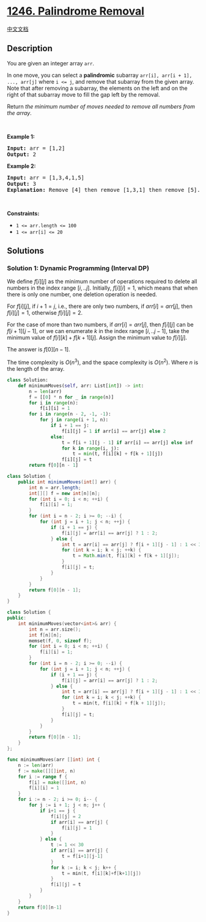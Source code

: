 # [1246. Palindrome Removal](https://leetcode.com/problems/palindrome-removal)

[中文文档](./solution/1200-1299/1246.Palindrome%20Removal/README.md)

<!-- tags:Array,Dynamic Programming -->

## Description

<p>You are given an integer array <code>arr</code>.</p>

<p>In one move, you can select a <strong>palindromic</strong> subarray <code>arr[i], arr[i + 1], ..., arr[j]</code> where <code>i &lt;= j</code>, and remove that subarray from the given array. Note that after removing a subarray, the elements on the left and on the right of that subarray move to fill the gap left by the removal.</p>

<p>Return <em>the minimum number of moves needed to remove all numbers from the array</em>.</p>

<p>&nbsp;</p>
<p><strong class="example">Example 1:</strong></p>

<pre>
<strong>Input:</strong> arr = [1,2]
<strong>Output:</strong> 2
</pre>

<p><strong class="example">Example 2:</strong></p>

<pre>
<strong>Input:</strong> arr = [1,3,4,1,5]
<strong>Output:</strong> 3
<b>Explanation: </b>Remove [4] then remove [1,3,1] then remove [5].
</pre>

<p>&nbsp;</p>
<p><strong>Constraints:</strong></p>

<ul>
	<li><code>1 &lt;= arr.length &lt;= 100</code></li>
	<li><code>1 &lt;= arr[i] &lt;= 20</code></li>
</ul>

## Solutions

### Solution 1: Dynamic Programming (Interval DP)

We define $f[i][j]$ as the minimum number of operations required to delete all numbers in the index range $[i,..j]$. Initially, $f[i][i] = 1$, which means that when there is only one number, one deletion operation is needed.

For $f[i][j]$, if $i + 1 = j$, i.e., there are only two numbers, if $arr[i]=arr[j]$, then $f[i][j] = 1$, otherwise $f[i][j] = 2$.

For the case of more than two numbers, if $arr[i]=arr[j]$, then $f[i][j]$ can be $f[i + 1][j - 1]$, or we can enumerate $k$ in the index range $[i,..j-1]$, take the minimum value of $f[i][k] + f[k + 1][j]$. Assign the minimum value to $f[i][j]$.

The answer is $f[0][n - 1]$.

The time complexity is $O(n^3)$, and the space complexity is $O(n^2)$. Where $n$ is the length of the array.

<!-- tabs:start -->

```python
class Solution:
    def minimumMoves(self, arr: List[int]) -> int:
        n = len(arr)
        f = [[0] * n for _ in range(n)]
        for i in range(n):
            f[i][i] = 1
        for i in range(n - 2, -1, -1):
            for j in range(i + 1, n):
                if i + 1 == j:
                    f[i][j] = 1 if arr[i] == arr[j] else 2
                else:
                    t = f[i + 1][j - 1] if arr[i] == arr[j] else inf
                    for k in range(i, j):
                        t = min(t, f[i][k] + f[k + 1][j])
                    f[i][j] = t
        return f[0][n - 1]
```

```java
class Solution {
    public int minimumMoves(int[] arr) {
        int n = arr.length;
        int[][] f = new int[n][n];
        for (int i = 0; i < n; ++i) {
            f[i][i] = 1;
        }
        for (int i = n - 2; i >= 0; --i) {
            for (int j = i + 1; j < n; ++j) {
                if (i + 1 == j) {
                    f[i][j] = arr[i] == arr[j] ? 1 : 2;
                } else {
                    int t = arr[i] == arr[j] ? f[i + 1][j - 1] : 1 << 30;
                    for (int k = i; k < j; ++k) {
                        t = Math.min(t, f[i][k] + f[k + 1][j]);
                    }
                    f[i][j] = t;
                }
            }
        }
        return f[0][n - 1];
    }
}
```

```cpp
class Solution {
public:
    int minimumMoves(vector<int>& arr) {
        int n = arr.size();
        int f[n][n];
        memset(f, 0, sizeof f);
        for (int i = 0; i < n; ++i) {
            f[i][i] = 1;
        }
        for (int i = n - 2; i >= 0; --i) {
            for (int j = i + 1; j < n; ++j) {
                if (i + 1 == j) {
                    f[i][j] = arr[i] == arr[j] ? 1 : 2;
                } else {
                    int t = arr[i] == arr[j] ? f[i + 1][j - 1] : 1 << 30;
                    for (int k = i; k < j; ++k) {
                        t = min(t, f[i][k] + f[k + 1][j]);
                    }
                    f[i][j] = t;
                }
            }
        }
        return f[0][n - 1];
    }
};
```

```go
func minimumMoves(arr []int) int {
	n := len(arr)
	f := make([][]int, n)
	for i := range f {
		f[i] = make([]int, n)
		f[i][i] = 1
	}
	for i := n - 2; i >= 0; i-- {
		for j := i + 1; j < n; j++ {
			if i+1 == j {
				f[i][j] = 2
				if arr[i] == arr[j] {
					f[i][j] = 1
				}
			} else {
				t := 1 << 30
				if arr[i] == arr[j] {
					t = f[i+1][j-1]
				}
				for k := i; k < j; k++ {
					t = min(t, f[i][k]+f[k+1][j])
				}
				f[i][j] = t
			}
		}
	}
	return f[0][n-1]
}
```

<!-- tabs:end -->

<!-- end -->
